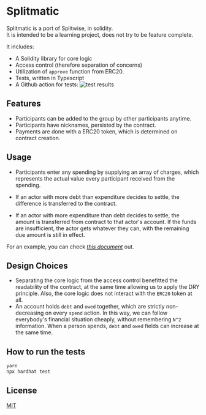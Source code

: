 # Splitmatic

Splitmatic is a port of Splitwise, in solidity.  
It is intended to be a learning project, does not try to be feature complete.

It includes:
- A Solidity library for core logic
- Access control (therefore separation of concerns)
- Utilization of `approve` function from ERC20.
- Tests, written in Typescript
- A Github action for tests:  ![test results](https://github.com/egemengol/splitmatic/actions/workflows/commit.yml/badge.svg)

## Features
- Participants can be added to the group by other participants anytime.
- Participants have nicknames, persisted by the contract.
- Payments are done with a ERC20 token, which is determined on contract creation.

## Usage
- Participants enter any spending by supplying an array of charges, which represents the actual value every participant received from the spending.  

- If an actor with more debt than expenditure decides to settle, the difference is transferred to the contract.

- If an actor with more expenditure than debt decides to settle, the amount is transferred from contract to that actor's account. If the funds are insufficient, the actor gets whatever they can, with the remaining due amount is still in effect.

For an example, you can check [*this document*](./EXAMPLE.md) out.

## Design Choices
- Separating the core logic from the access control benefitted the readability of the contract, at the same time allowing us to apply the DRY principle. Also, the core logic does not interact with the `ERC20` token at all.
- An account holds `debt` and `owed` together, which are strictly non-decreasing on every `spend` action. In this way, we can follow everybody's financial situation cheaply, without remembering `N^2` information. When a person spends, `debt` and `owed` fields can increase at the same time.

## How to run the tests

```bash
yarn
npx hardhat test
```

## License
[MIT](https://choosealicense.com/licenses/mit/)
